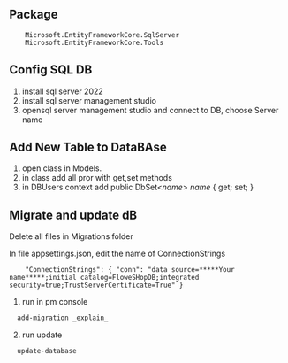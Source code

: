 ## Package
```
    Microsoft.EntityFrameworkCore.SqlServer
    Microsoft.EntityFrameworkCore.Tools
```

## Config SQL DB
1. install sql server 2022
2. install sql server management studio
3. opensql server management studio and connect to DB, choose Server name
   
## Add New Table to DataBAse

1. open class in Models.
2. in class add all pror with get,set methods
3. in DBUsers context add public DbSet<_name_> _name_ { get; set; }

## Migrate and update dB
Delete all files in Migrations folder

In file appsettings.json, edit the name of ConnectionStrings
```
    "ConnectionStrings": { "conn": "data source=*****Your name*****;initial catalog=FloweSHopDB;integrated security=true;TrustServerCertificate=True" }
```
1. run in pm console
```bash
  add-migration _explain_
```
2. run update
```bash
  update-database
```
